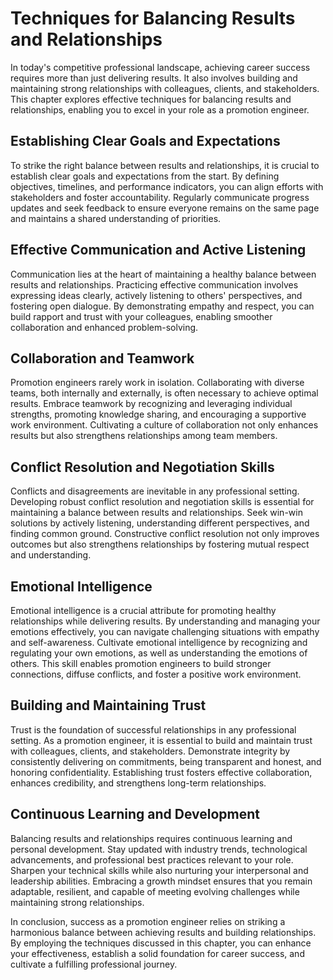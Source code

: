 Techniques for Balancing Results and Relationships
===========================================================

In today's competitive professional landscape, achieving career success requires more than just delivering results. It also involves building and maintaining strong relationships with colleagues, clients, and stakeholders. This chapter explores effective techniques for balancing results and relationships, enabling you to excel in your role as a promotion engineer.

Establishing Clear Goals and Expectations
-----------------------------------------

To strike the right balance between results and relationships, it is crucial to establish clear goals and expectations from the start. By defining objectives, timelines, and performance indicators, you can align efforts with stakeholders and foster accountability. Regularly communicate progress updates and seek feedback to ensure everyone remains on the same page and maintains a shared understanding of priorities.

Effective Communication and Active Listening
--------------------------------------------

Communication lies at the heart of maintaining a healthy balance between results and relationships. Practicing effective communication involves expressing ideas clearly, actively listening to others' perspectives, and fostering open dialogue. By demonstrating empathy and respect, you can build rapport and trust with your colleagues, enabling smoother collaboration and enhanced problem-solving.

Collaboration and Teamwork
--------------------------

Promotion engineers rarely work in isolation. Collaborating with diverse teams, both internally and externally, is often necessary to achieve optimal results. Embrace teamwork by recognizing and leveraging individual strengths, promoting knowledge sharing, and encouraging a supportive work environment. Cultivating a culture of collaboration not only enhances results but also strengthens relationships among team members.

Conflict Resolution and Negotiation Skills
------------------------------------------

Conflicts and disagreements are inevitable in any professional setting. Developing robust conflict resolution and negotiation skills is essential for maintaining a balance between results and relationships. Seek win-win solutions by actively listening, understanding different perspectives, and finding common ground. Constructive conflict resolution not only improves outcomes but also strengthens relationships by fostering mutual respect and understanding.

Emotional Intelligence
----------------------

Emotional intelligence is a crucial attribute for promoting healthy relationships while delivering results. By understanding and managing your emotions effectively, you can navigate challenging situations with empathy and self-awareness. Cultivate emotional intelligence by recognizing and regulating your own emotions, as well as understanding the emotions of others. This skill enables promotion engineers to build stronger connections, diffuse conflicts, and foster a positive work environment.

Building and Maintaining Trust
------------------------------

Trust is the foundation of successful relationships in any professional setting. As a promotion engineer, it is essential to build and maintain trust with colleagues, clients, and stakeholders. Demonstrate integrity by consistently delivering on commitments, being transparent and honest, and honoring confidentiality. Establishing trust fosters effective collaboration, enhances credibility, and strengthens long-term relationships.

Continuous Learning and Development
-----------------------------------

Balancing results and relationships requires continuous learning and personal development. Stay updated with industry trends, technological advancements, and professional best practices relevant to your role. Sharpen your technical skills while also nurturing your interpersonal and leadership abilities. Embracing a growth mindset ensures that you remain adaptable, resilient, and capable of meeting evolving challenges while maintaining strong relationships.

In conclusion, success as a promotion engineer relies on striking a harmonious balance between achieving results and building relationships. By employing the techniques discussed in this chapter, you can enhance your effectiveness, establish a solid foundation for career success, and cultivate a fulfilling professional journey.
